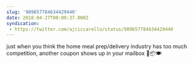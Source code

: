 ```yaml
---
slug: '989657784634429440'
date: 2018-04-27T00:09:37.000Z
syndication:
 - https://twitter.com/ajciccarello/status/989657784634429440
---
```


just when you think the home meal prep/delivery industry has too much competition, another coupon shows up in your mailbox 🚚📦🍽️
